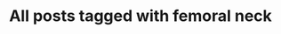 ---
layout: tag
title: "All posts tagged with femoral neck"
permalink: /weblog/tags/femoral-neck/
taxonomy: femoral neck
---